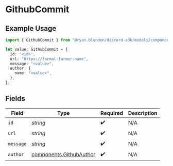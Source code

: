# GithubCommit

## Example Usage

```typescript
import { GithubCommit } from "@ryan.blunden/discord-sdk/models/components";

let value: GithubCommit = {
  id: "<id>",
  url: "https://formal-farmer.name",
  message: "<value>",
  author: {
    name: "<value>",
  },
};
```

## Fields

| Field                                                              | Type                                                               | Required                                                           | Description                                                        |
| ------------------------------------------------------------------ | ------------------------------------------------------------------ | ------------------------------------------------------------------ | ------------------------------------------------------------------ |
| `id`                                                               | *string*                                                           | :heavy_check_mark:                                                 | N/A                                                                |
| `url`                                                              | *string*                                                           | :heavy_check_mark:                                                 | N/A                                                                |
| `message`                                                          | *string*                                                           | :heavy_check_mark:                                                 | N/A                                                                |
| `author`                                                           | [components.GithubAuthor](../../models/components/githubauthor.md) | :heavy_check_mark:                                                 | N/A                                                                |